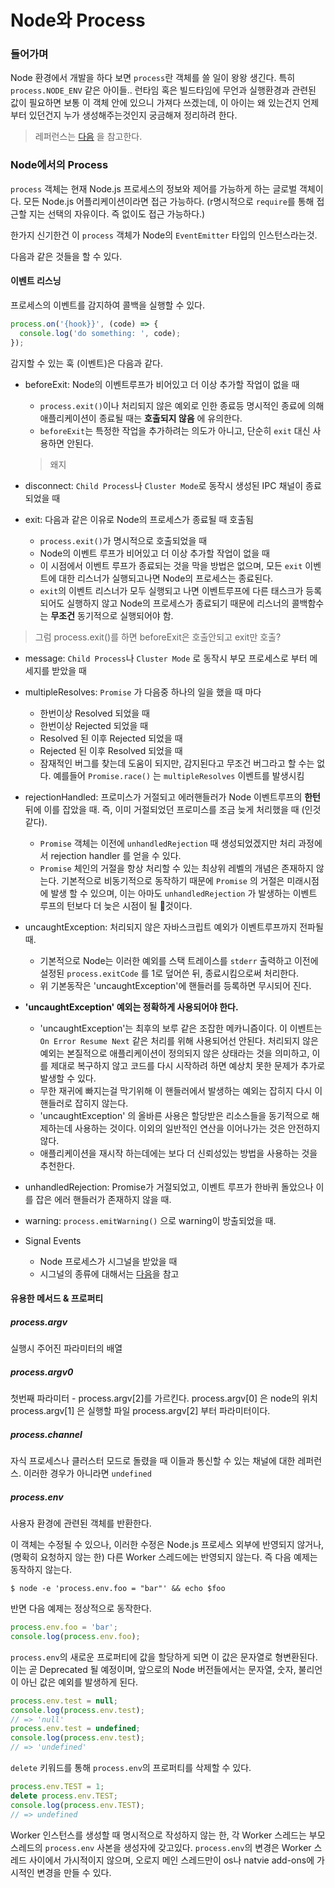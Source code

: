 # Node와 Process

### 들어가며
Node 환경에서 개발을 하다 보면  `process`란 객체를 쓸 일이 왕왕 생긴다. 특히 `process.NODE_ENV` 같은 아이들..
런타임 혹은 빌드타임에 무언과 실행환경과 관련된 값이 필요하면 보통 이 객체 안에 있으니 가져다 쓰겠는데, 이 아이는 왜 있는건지 언제부터 있던건지 누가 생성해주는것인지 궁금해져 정리하려 한다.

> 레퍼런스는 [다음](https://nodejs.org/api/process.html) 을 참고한다.

### Node에서의 Process
`process` 객체는 현재 Node.js 프로세스의 정보와 제어를 가능하게 하는 글로벌 객체이다. 모든 Node.js 어플리케이션이라면 접근 가능하다. (r명시적으로 `require`를 통해 접근할 지는 선택의 자유이다. 즉 없이도 접근 가능하다.)

한가지 신기한건 이 `process` 객체가 Node의 `EventEmitter` 타입의 인스턴스라는것.

다음과 같은 것들을 할 수 있다.

#### 이벤트 리스닝
프로세스의 이벤트를 감지하여 콜백을 실행할 수 있다.
```javascript
process.on('{hook}}', (code) => {
  console.log('do something: ', code);
});
```

감지할 수 있는 훅 (이벤트)은 다음과 같다.

- beforeExit: Node의 이벤트루프가 비어있고 더 이상 추가할 작업이 없을 때
  + `process.exit()`이나 처리되지 않은 예외로 인한 종료등 명시적인 종료에 의해 애플리케이션이 종료될 때는 **호출되지 않음** 에 유의한다.
  + `beforeExit`는 특정한 작업을 추가하려는 의도가 아니고, 단순히 `exit` 대신 사용하면 안된다.
  > 왜지

- disconnect: `Child Process`나 `Cluster Mode`로 동작시 생성된 IPC 채널이 종료되었을 때
- exit: 다음과 같은 이유로 Node의 프로세스가 종료될 때 호출됨
  + `process.exit()`가 명시적으로 호출되었을 때
  + Node의 이벤트 루프가 비어있고 더 이상 추가할 작업이 없을 때
  + 이 시점에서 이벤트 루프가 종료되는 것을 막을 방법은 없으며, 모든 `exit` 이벤트에 대한 리스너가 실행되고나면 Node의 프로세스는 종료된다.
  + `exit`의 이벤트 리스너가 모두 실행되고 나면 이벤트루프에 다른 태스크가 등록되어도 실행하지 않고 Node의 프로세스가 종료되기 때문에 리스너의 콜백함수는 **무조건** 동기적으로 실행되어야 함.
> 그럼 process.exit()를 하면 beforeExit은 호출안되고 exit만 호출?

- message: `Child Process`나 `Cluster Mode` 로 동작시 부모 프로세스로 부터 메세지를 받았을 때
- multipleResolves: `Promise` 가 다음중 하나의 일을 했을 때 마다
  + 한번이상 Resolved 되었을 때
  + 한번이상 Rejected 되었을 때
  + Resolved 된 이후 Rejected 되었을 때
  + Rejected 된 이후 Resolved 되었을 때
  + 잠재적인 버그를 찾는데 도움이 되지만, 감지된다고 무조건 버그라고 할 수는 없다. 예를들어 `Promise.race()` 는 `multipleResolves` 이벤트를 발생시킴

- rejectionHandled: 프로미스가 거절되고 에러핸들러가 Node 이벤트루프의 **한턴** 뒤에 이를 잡았을 때. 즉, 이미 거절되었던 프로미스를 조금 늦게 처리했을 때 (인것 같다).
  + `Promise` 객체는 이전에 `unhandledRejection` 때 생성되었겠지만 처리 과정에서 rejection handler 를 얻을 수 있다.
  + `Promise` 체인의 거절을 항상 처리할 수 있는 최상위 레벨의 개념은 존재하지 않는다. 기본적으로 비동기적으로 동작하기 때문에 `Promise` 의 거절은 미래시점에 발생 할 수 있으며, 이는 아마도 `unhandledRejection` 가 발생하는 이벤트 루프의 턴보다 더 늦은 시점이 될 것이다.

- uncaughtException: 처리되지 않은 자바스크립트 예외가 이벤트루프까지 전파될 때.
  + 기본적으로 Node는 이러한 예외를 스택 트레이스를 `stderr` 출력하고 이전에 설정된 `process.exitCode` 를 1로 덮어쓴 뒤, 종료시킴으로써 처리한다.
  + 위 기본동작은 'uncaughtException'에 핸들러를 등록하면 무시되어 진다.

- **'uncaughtException' 예외는 정확하게 사용되어야 한다.**
  + 'uncaughtException'는 최후의 보루 같은 조잡한 메카니즘이다. 이 이벤트는 `On Error Resume Next` 같은 처리를 위해 사용되어선 안된다. 처리되지 않은 예외는 본질적으로 애플리케이션이 정의되지 않은 상태라는 것을 의미하고, 이를 제대로 복구하지 않고 코드를 다시 시작하려 하면 예상치 못한 문제가 추가로 발생할 수 있다.
  + 무한 재귀에 빠지는걸 막기위해 이 핸들러에서 발생하는 예외는 잡히지 다시 이 핸들러로 잡히지 않는다.
  + 'uncaughtException' 의 올바른 사용은 할당받은 리소스들을 동기적으로 해제하는데 사용하는 것이다. 이외의 일반적인 연산을 이어나가는 것은 안전하지 않다.
  + 애플리케이션을 재시작 하는데에는 보다 더 신뢰성있는 방법을 사용하는 것을 추천한다.

- unhandledRejection: Promise가 거절되었고, 이벤트 루프가 한바퀴 돌았으나 이를 잡은 에러 핸들러가 존재하지 않을 때.
- warning: `process.emitWarning()` 으로 warning이 방출되었을 때.
- Signal Events
  + Node 프로세스가 시그널을 받았을 때
  + 시그널의 종류에 대해서는 [다음](http://man7.org/linux/man-pages/man7/signal.7.html)을 참고

#### 유용한 메서드 & 프로퍼티

##### process.argv
실행시 주어진 파라미터의 배열

##### process.argv0
첫번째 파라미터 - process.argv[2]를 가르킨다. process.argv[0] 은 node의 위치 process.argv[1] 은 실행할 파일 process.argv[2] 부터 파라미터이다.

##### process.channel
자식 프로세스나 클러스터 모드로 돌렸을 때 이들과 통신할 수 있는 채널에 대한 레퍼런스. 이러한 경우가 아니라면 `undefined`

##### process.env
사용자 환경에 관련된 객체를 반환한다.

이 객체는 수정될 수 있으나, 이러한 수정은 Node.js 프로세스 외부에 반영되지 않거나, (명확히 요청하지 않는 한) 다른 Worker 스레드에는 반영되지 않는다. 즉 다음 예제는 동작하지 않는다.

`$ node -e 'process.env.foo = "bar"' && echo $foo`

반면 다음 예제는 정상적으로 동작한다.

```javascript
process.env.foo = 'bar';
console.log(process.env.foo);
```

`process.env`의 새로운 프로퍼티에 값을 할당하게 되면 이 값은 문자열로 형변환된다. 이는 곧 Deprecated 될 예정이며, 앞으로의 Node 버전들에서는 문자열, 숫자, 불리언이 아닌 값은 예외를 발생하게 된다.

```javascript
process.env.test = null;
console.log(process.env.test);
// => 'null'
process.env.test = undefined;
console.log(process.env.test);
// => 'undefined'
```

`delete` 키워드를 통해 `process.env`의 프로퍼티를 삭제할 수 있다.

```javascript
process.env.TEST = 1;
delete process.env.TEST;
console.log(process.env.TEST);
// => undefined
```

Worker 인스턴스를 생성할 때 명시적으로 작성하지 않는 한, 각 Worker 스레드는 부모 스레드의 `process.env` 사본을 생성자에 갖고있다. `process.env`의 변경은 Worker 스레드 사이에서 가시적이지 않으며, 오로지 메인 스레드만이 os나 natvie add-ons에 가시적인 변경을 만들 수 있다.
